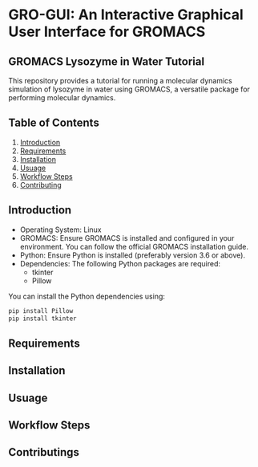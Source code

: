 # GRO-GUI: An Interactive Graphical User Interface for GROMACS

## GROMACS Lysozyme in Water Tutorial
This repository provides a tutorial for running a molecular dynamics simulation of lysozyme in water using GROMACS, a versatile package for performing molecular dynamics.

## Table of Contents

1. [Introduction](#introduction)
2. [Requirements](#requirements)
3. [Installation](#installation)
4. [Usuage](#usuage)
5. [Workflow Steps](#workflow-steps)
6. [Contributing](#contributing)

## Introduction

* Operating System: Linux
* GROMACS: Ensure GROMACS is installed and configured in your environment. You can follow the official GROMACS installation guide.
* Python: Ensure Python is installed (preferably version 3.6 or above).
* Dependencies: The following Python packages are required:
    * tkinter
    * Pillow

You can install the Python dependencies using:

```bash
pip install Pillow
pip install tkinter
```

## Requirements

## Installation

## Usuage

## Workflow Steps

## Contributings

